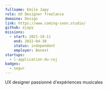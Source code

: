 ```yaml
---
fullname: Emile Japy
role: UX Designer freelance
domaine: Design
link: https://www.coming-soon.studio/
github: ejapy
missions:
  - start: 2021-10-11
    end: 2022-04-30
    status: independent
    employer: Benext
startups:
  - l-application-du-cej
badges:
  - segur
---
```


UX designer passionné d'expériences musicales
